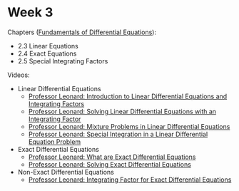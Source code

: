 # Week 3

Chapters ([Fundamentals of Differential Equations](https://annas-archive.org/md5/56a244ea4a50552e7ba39a4f16bd0d2c)):
- 2.3 Linear Equations
- 2.4 Exact Equations
- 2.5 Special Integrating Factors

Videos:
- Linear Differential Equations
    - [Professor Leonard: Introduction to Linear Differential Equations and Integrating Factors](https://www.youtube.com/watch?v=kATxKuVSc9I&list=PLDesaqWTN6ESPaHy2QUKVaXNZuQNxkYQ_)
    - [Professor Leonard: Solving Linear Differential Equations with an Integrating Factor](https://www.youtube.com/watch?v=fpQoL5u5ihs&list=PLDesaqWTN6ESPaHy2QUKVaXNZuQNxkYQ_)
    - [Professor Leonard: Mixture Problems in Linear Differential Equations](https://www.youtube.com/watch?v=rA3KEH3B-rM&list=PLDesaqWTN6ESPaHy2QUKVaXNZuQNxkYQ_)
    - [Professor Leonard: Special Integration in a Linear Differential Equation Problem](https://www.youtube.com/watch?v=TVgvqwHjHPc&list=PLDesaqWTN6ESPaHy2QUKVaXNZuQNxkYQ_)
- Exact Differential Equations
    - [Professor Leonard: What are Exact Differential Equations](https://www.youtube.com/watch?v=_c3iEPReTVQ&list=PLDesaqWTN6ESPaHy2QUKVaXNZuQNxkYQ_)
    - [Professor Leonard: Solving Exact Differential Equations](https://www.youtube.com/watch?v=7zOMnC-BAFY&list=PLDesaqWTN6ESPaHy2QUKVaXNZuQNxkYQ_)
- Non-Exact Differential Equations
    - [Professor Leonard: Integrating Factor for Exact Differential Equations](https://www.youtube.com/watch?v=wQ0lwznTSvY&list=PLDesaqWTN6ESPaHy2QUKVaXNZuQNxkYQ_)

<!-- - Obvious Substitution
    - [Professor Leonard: Solving Differential Equations with a Composition (Obvious) Substitution](https://www.youtube.com/watch?v=C6gOaF4DLeE&list=PLDesaqWTN6ESPaHy2QUKVaXNZuQNxkYQ_) -->